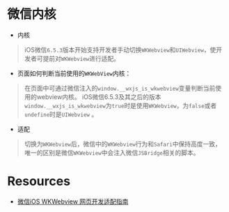 # 微信内核
* 内核
> iOS微信`6.5.3`版本开始支持开发者手动切换`WKWebview`和`UIWebview`，使开发者可提前对`WKWebview`进行适配。

* 页面如何判断当前使用的`WKWebView`内核：
> 在页面中可通过微信注入的`window.__wxjs_is_wkwebview`变量判断当前使用的webview内核。 iOS微信6.5.3及其之后的版本 `window.__wxjs_is_wkwebview`为`true`时是使用`WKWebview`，为`false`或者 `undefine`时是`UIWebview` 。

* 适配
> 切换为`WKWebview`后，微信中的`WKWebview`行为和`Safari`中保持高度一致，唯一的区别是微信`WKWebview`中会注入微信`JSBridge`相关的脚本。

# Resources
* [微信iOS WKWebview 网页开发适配指南](http://www.infocool.net/kb/IOS/201701/266463.html)